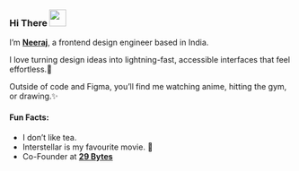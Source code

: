 ### Hi There <img src="https://github.com/user-attachments/assets/4ed5803a-2a01-4090-84bb-545402533001" width="30"/>

I’m [**Neeraj**](https://neerajc0des.vercel.app), a frontend design engineer based in India.

I love turning design ideas into lightning-fast, accessible interfaces that feel effortless.👾

Outside of code and Figma, you’ll find me watching anime, hitting the gym, or drawing.✨

#### Fun Facts:
* I don’t like tea.
* Interstellar is my favourite movie. 🌌
* Co-Founder at [**29 Bytes**](https://29bytes.com)
